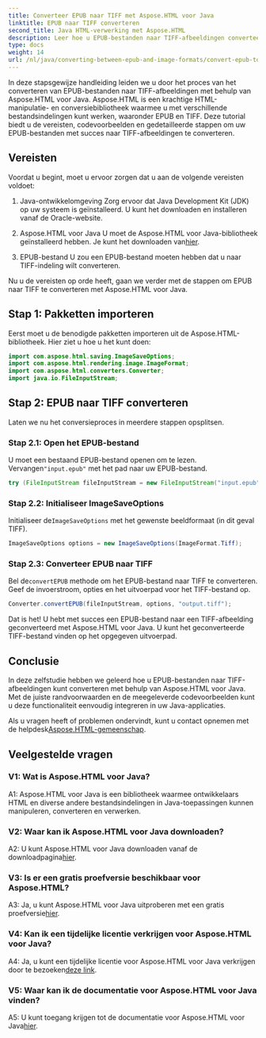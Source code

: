 ```yaml
---
title: Converteer EPUB naar TIFF met Aspose.HTML voor Java
linktitle: EPUB naar TIFF converteren
second_title: Java HTML-verwerking met Aspose.HTML
description: Leer hoe u EPUB-bestanden naar TIFF-afbeeldingen converteert in Java met Aspose.HTML, een krachtige bibliotheek voor HTML-manipulatie.
type: docs
weight: 14
url: /nl/java/converting-between-epub-and-image-formats/convert-epub-to-tiff/
---
```

In deze stapsgewijze handleiding leiden we u door het proces van het converteren van EPUB-bestanden naar TIFF-afbeeldingen met behulp van Aspose.HTML voor Java. Aspose.HTML is een krachtige HTML-manipulatie- en conversiebibliotheek waarmee u met verschillende bestandsindelingen kunt werken, waaronder EPUB en TIFF. Deze tutorial biedt u de vereisten, codevoorbeelden en gedetailleerde stappen om uw EPUB-bestanden met succes naar TIFF-afbeeldingen te converteren.

## Vereisten

Voordat u begint, moet u ervoor zorgen dat u aan de volgende vereisten voldoet:

1. Java-ontwikkelomgeving
Zorg ervoor dat Java Development Kit (JDK) op uw systeem is geïnstalleerd. U kunt het downloaden en installeren vanaf de Oracle-website.

2. Aspose.HTML voor Java
 U moet de Aspose.HTML voor Java-bibliotheek geïnstalleerd hebben. Je kunt het downloaden van[hier](https://releases.aspose.com/html/java/).

3. EPUB-bestand
U zou een EPUB-bestand moeten hebben dat u naar TIFF-indeling wilt converteren.

Nu u de vereisten op orde heeft, gaan we verder met de stappen om EPUB naar TIFF te converteren met Aspose.HTML voor Java.

## Stap 1: Pakketten importeren

Eerst moet u de benodigde pakketten importeren uit de Aspose.HTML-bibliotheek. Hier ziet u hoe u het kunt doen:

```java
import com.aspose.html.saving.ImageSaveOptions;
import com.aspose.html.rendering.image.ImageFormat;
import com.aspose.html.converters.Converter;
import java.io.FileInputStream;
```

## Stap 2: EPUB naar TIFF converteren

Laten we nu het conversieproces in meerdere stappen opsplitsen.

### Stap 2.1: Open het EPUB-bestand

 U moet een bestaand EPUB-bestand openen om te lezen. Vervangen`"input.epub"` met het pad naar uw EPUB-bestand.

```java
try (FileInputStream fileInputStream = new FileInputStream("input.epub")) {
```

### Stap 2.2: Initialiseer ImageSaveOptions

 Initialiseer de`ImageSaveOptions` met het gewenste beeldformaat (in dit geval TIFF).

```java
ImageSaveOptions options = new ImageSaveOptions(ImageFormat.Tiff);
```

### Stap 2.3: Converteer EPUB naar TIFF

 Bel de`convertEPUB` methode om het EPUB-bestand naar TIFF te converteren. Geef de invoerstroom, opties en het uitvoerpad voor het TIFF-bestand op.

```java
Converter.convertEPUB(fileInputStream, options, "output.tiff");
```

Dat is het! U hebt met succes een EPUB-bestand naar een TIFF-afbeelding geconverteerd met Aspose.HTML voor Java. U kunt het geconverteerde TIFF-bestand vinden op het opgegeven uitvoerpad.

## Conclusie

In deze zelfstudie hebben we geleerd hoe u EPUB-bestanden naar TIFF-afbeeldingen kunt converteren met behulp van Aspose.HTML voor Java. Met de juiste randvoorwaarden en de meegeleverde codevoorbeelden kunt u deze functionaliteit eenvoudig integreren in uw Java-applicaties.

Als u vragen heeft of problemen ondervindt, kunt u contact opnemen met de helpdesk[Aspose.HTML-gemeenschap](https://forum.aspose.com/).

## Veelgestelde vragen

### V1: Wat is Aspose.HTML voor Java?

A1: Aspose.HTML voor Java is een bibliotheek waarmee ontwikkelaars HTML en diverse andere bestandsindelingen in Java-toepassingen kunnen manipuleren, converteren en verwerken.

### V2: Waar kan ik Aspose.HTML voor Java downloaden?

 A2: U kunt Aspose.HTML voor Java downloaden vanaf de downloadpagina[hier](https://releases.aspose.com/html/java/).

### V3: Is er een gratis proefversie beschikbaar voor Aspose.HTML?

 A3: Ja, u kunt Aspose.HTML voor Java uitproberen met een gratis proefversie[hier](https://releases.aspose.com/).

### V4: Kan ik een tijdelijke licentie verkrijgen voor Aspose.HTML voor Java?

 A4: Ja, u kunt een tijdelijke licentie voor Aspose.HTML voor Java verkrijgen door te bezoeken[deze link](https://purchase.aspose.com/temporary-license/).

### V5: Waar kan ik de documentatie voor Aspose.HTML voor Java vinden?

 A5: U kunt toegang krijgen tot de documentatie voor Aspose.HTML voor Java[hier](https://reference.aspose.com/html/java/).